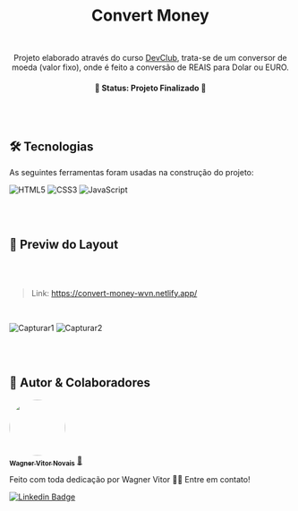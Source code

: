 <h1 align="center">Convert Money</h1>

<br>

<p align="center">Projeto elaborado através do curso <a href="https://rodolfomori.com.br/devclub/">DevClub</a>, trata-se de um conversor de moeda (valor fixo), onde é feito a conversão de REAIS para Dolar ou EURO.</p>
<h4 align="center"> 
	🚧 Status: Projeto Finalizado  🚧
</h4>

<br>
<br>

## 🛠 Tecnologias

As seguintes ferramentas foram usadas na construção do projeto:

![HTML5](https://img.shields.io/badge/html5-%23E34F26.svg?style=for-the-badge&logo=html5&logoColor=white)
![CSS3](https://img.shields.io/badge/css3-%231572B6.svg?style=for-the-badge&logo=css3&logoColor=white)
![JavaScript](https://img.shields.io/badge/javascript-%23323330.svg?style=for-the-badge&logo=javascript&logoColor=%23F7DF1E)

<br>
<br>

## 🎨 Previw do Layout

<br>
<br>

>Link: https://convert-money-wvn.netlify.app/

<br>

![Capturar1](https://user-images.githubusercontent.com/89936463/159054533-d07d0a47-9af5-428c-9491-c66cd3dde167.PNG)
![Capturar2](https://user-images.githubusercontent.com/89936463/159054557-2ada22a3-5297-4821-9de0-ea653391ad09.PNG)

<br>
<br>


## 🤝 Autor & Colaboradores

<a href="https://blog.rocketseat.com.br/author/thiago/">
 <img style="border-radius: 50%;" src="https://tsukhiro.github.io/My-Portfolio/assets/FOTO%203X4.jpeg" width="100px;" alt=""/>
 <br />
 <sub><b>Wagner Vitor Novais</b></sub></a> <a href="https://github.com/Tsukhiro" title="Wagner">🚀</a>

<br>

Feito com toda dedicação por Wagner Vitor 👋🏽 Entre em contato!

[![Linkedin Badge](https://img.shields.io/badge/-Wagner-blue?style=flat-square&logo=Linkedin&logoColor=white&link=https://www.linkedin.com/in/wagner-vitor-novais/)](https://www.linkedin.com/in/wagner-vitor-novais/)
 
